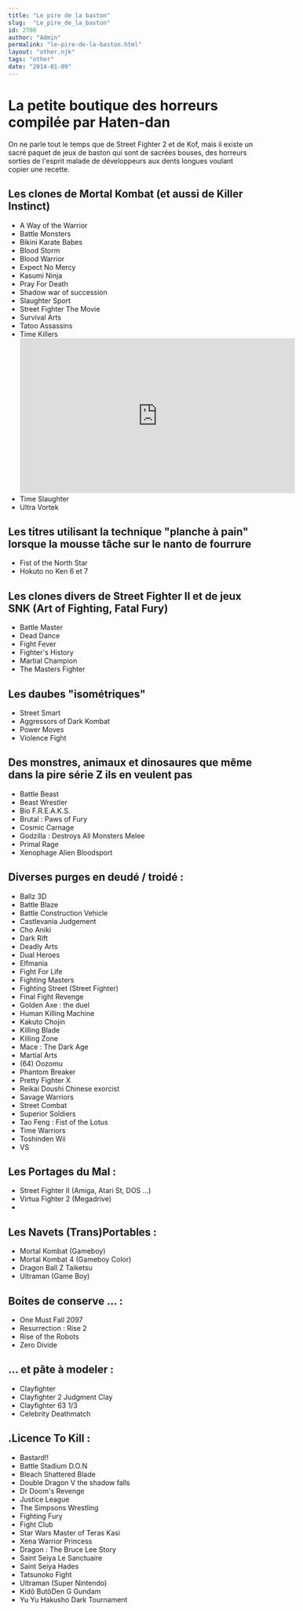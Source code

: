 ```yaml
---
title: "Le pire de la baston"
slug:  "Le_pire_de_la_baston"
id: 2706
author: "Admin"
permalink: "le-pire-de-la-baston.html"
layout: "other.njk"
tags: "other"
date: "2014-01-09"
---
```


# La petite boutique des horreurs compilée par Haten-dan

On ne parle tout le temps que de Street Fighter 2 et de Kof, mais il
existe un sacré paquet de jeux de baston qui sont de sacrées bouses, des
horreurs sorties de l'esprit malade de développeurs aux dents longues
voulant copier une recette.

## Les clones de Mortal Kombat (et aussi de Killer Instinct)

- A Way of the Warrior
- Battle Monsters
- Bikini Karate Babes
- Blood Storm
- Blood Warrior
- Expect No Mercy
- Kasumi Ninja
- Pray For Death
- Shadow war of succession
- Slaughter Sport
- Street Fighter The Movie
- Survival Arts
- Tatoo Assassins
- Time Killers
  <iframe width='560' height='315' src='https://www.youtube.com/embed/W2_hzLmkpHs' title='YouTube video player' frameborder='0' allow='accelerometer; autoplay; clipboard-write; encrypted-media; gyroscope; picture-in-picture; web-share' allowfullscreen></iframe>
- Time Slaughter
- Ultra Vortek

## Les titres utilisant la technique "planche à pain" lorsque la mousse tâche sur le nanto de fourrure

- Fist of the North Star
- Hokuto no Ken 6 et 7

## Les clones divers de Street Fighter II et de jeux SNK (Art of Fighting, Fatal Fury)

- Battle Master
- Dead Dance
- Fight Fever
- Fighter's History
- Martial Champion
- The Masters Fighter

## Les daubes "isométriques"

- Street Smart
- Aggressors of Dark Kombat
- Power Moves
- Violence Fight

## Des monstres, animaux et dinosaures que même dans la pire série Z ils en veulent pas

- Battle Beast
- Beast Wrestler
- Bio F.R.E.A.K.S.
- Brutal : Paws of Fury
- Cosmic Carnage
- Godzilla : Destroys All Monsters Melee
- Primal Rage
- Xenophage Alien Bloodsport

## Diverses purges en deudé / troidé :

- Ballz 3D
- Battle Blaze
- Battle Construction Vehicle
- Castlevania Judgement
- Cho Aniki
- Dark Rift
- Deadly Arts
- Dual Heroes
- Elfmania
- Fight For Life
- Fighting Masters
- Fighting Street (Street Fighter)
- Final Fight Revenge
- Golden Axe : the duel
- Human Killing Machine
- Kakuto Chojin
- Killing Blade
- Killing Zone
- Mace : The Dark Age
- Martial Arts
- \(64\) Oozomu
- Phantom Breaker
- Pretty Fighter X
- Reikai Doushi Chinese exorcist
- Savage Warriors
- Street Combat
- Superior Soldiers
- Tao Feng : Fist of the Lotus
- Time Warriors
- Toshinden Wii
- VS

## Les Portages du Mal :

- Street Fighter II (Amiga, Atari St, DOS ...)
- Virtua Fighter 2 (Megadrive)
- 

## Les Navets (Trans)Portables :

- Mortal Kombat (Gameboy)
- Mortal Kombat 4 (Gameboy Color)
- Dragon Ball Z Taiketsu
- Ultraman (Game Boy)

## Boites de conserve ... :

- One Must Fall 2097
- Resurrection : Rise 2
- Rise of the Robots
- Zero Divide

## ... et pâte à modeler :

- Clayfighter
- Clayfighter 2 Judgment Clay
- Clayfighter 63 1/3
- Celebrity Deathmatch

## .Licence To Kill :

- Bastard!!
- Battle Stadium D.O.N
- Bleach Shattered Blade
- Double Dragon V the shadow falls
- Dr Doom's Revenge
- Justice League
- The Simpsons Wrestling
- Fighting Fury
- Fight Club
- Star Wars Master of Teras Kasi
- Xena Warrior Princess
- Dragon : The Bruce Lee Story
- Saint Seiya Le Sanctuaire
- Saint Seiya Hades
- Tatsunoko Fight
- Ultraman (Super Nintendo)
- Kidô ButôDen G Gundam
- Yu Yu Hakusho Dark Tournament
